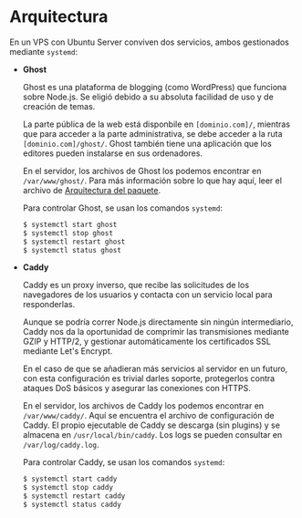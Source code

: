 # Arquitectura
En un VPS con Ubuntu Server conviven dos servicios, ambos gestionados mediante `systemd`:

  - **Ghost**

    Ghost es una plataforma de blogging (como WordPress) que funciona sobre Node.js. Se eligió debido a su absoluta facilidad de uso y de creación de temas.
    
    La parte pública de la web está disponbile en `[dominio.com]/`, mientras que para acceder a la parte administrativa, se debe acceder a la ruta `[dominio.com]/ghost/`. Ghost también tiene una aplicación que los editores pueden instalarse en sus ordenadores.

    En el servidor, los archivos de Ghost los podemos encontrar en `/var/www/ghost/`. Para más información sobre lo que hay aquí, leer el archivo de [Arquitectura del paquete](./pkg-architecture.md).

    Para controlar Ghost, se usan los comandos `systemd`:

    ```sh
    $ systemctl start ghost
    $ systemctl stop ghost
    $ systemctl restart ghost
    $ systemctl status ghost
    ```

  - **Caddy**

    Caddy es un proxy inverso, que recibe las solicitudes de los navegadores de los usuarios y contacta con un servicio local para responderlas.

    Aunque se podría correr Node.js directamente sin ningún intermediario, Caddy nos da la oportunidad de comprimir las transmisiones mediante GZIP y HTTP/2, y gestionar automáticamente los certificados SSL mediante Let's Encrypt.
    
    En el caso de que se añadieran más servicios al servidor en un futuro, con esta configuración es trivial darles soporte, protegerlos contra ataques DoS básicos y asegurar las conexiones con HTTPS.

    En el servidor, los archivos de Caddy los podemos encontrar en `/var/www/caddy/`. Aquí se encuentra el archivo de configuración de Caddy. El propio ejecutable de Caddy se descarga (sin plugins) y se almacena en `/usr/local/bin/caddy`. Los logs se pueden consultar en `/var/log/caddy.log`.

    Para controlar Caddy, se usan los comandos `systemd`:

    ```sh
    $ systemctl start caddy
    $ systemctl stop caddy
    $ systemctl restart caddy
    $ systemctl status caddy
    ```
